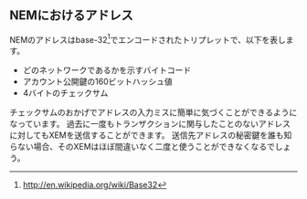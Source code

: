 ## NEMにおけるアドレス

NEMのアドレスはbase-32[^3]でエンコードされたトリプレットで、以下を表します。

* どのネットワークであるかを示すバイトコード
* アカウント公開鍵の160ビットハッシュ値
* 4バイトのチェックサム

チェックサムのおかげでアドレスの入力ミスに簡単に気づくことができるようになっています。
過去に一度もトランザクションに関与したことのないアドレスに対してもXEMを送信することができます。
送信先アドレスの秘密鍵を誰も知らない場合、そのXEMはほぼ間違いなく二度と使うことができなくなるでしょう。

[^3]: http://en.wikipedia.org/wiki/Base32
